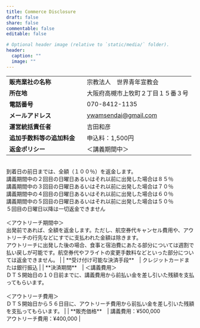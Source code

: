 ```yaml
---
title: Commerce Disclosure
draft: false
share: false
commentable: false
editable: false

# Optional header image (relative to `static/media/` folder).
header:
  caption: ""
  image: ""
---
```


|   |   |
|---|---|
| **販売業社の名称**　| 宗教法人　世界青年宣教会 |
| **所在地**　| 大阪府高槻市上牧町２丁目１５番３号 |
| **電話番号**　| 070-8412-1135 |
| **メールアドレス**　| ywamsendai@gmail.com |
| **運営統括責任者**　| 吉田和彦 |
| **追加手数料等の追加料金**　| 申込料：1,500円 |
| **返金ポリシー**　| ＜講義期間中＞
<br>
到着日の前日までは、全額（１００％）を返金します。<br>
講義期間中の２回目の日曜日あるいはそれ以前に出発した場合は８５％<br>
講義期間中の３回目の日曜日あるいはそれ以前に出発した場合は７０％<br>
講義期間中の４回目の日曜日あるいはそれ以前に出発した場合は６０％<br>
講義期間中の５回目の日曜日あるいはそれ以前に出発した場合は５０％<br>
５回目の日曜日以降は一切返金できません<br>
<br>
＜アウトリーチ期間中＞<br>
出発前であれば、全額を返金します。ただし、航空券代キャンセル費用や、アウトリーチの行先などにすでに支払われた金額は除きます。<br>
アウトリーチに出発した後の場合、食事と宿泊費にあたる部分については週割で払い戻しが可能です。航空券代やフライトの変更手数料などといった部分については返金できません。 |
| **受け付け可能な決済手段**　| クレジットカードまたは銀行振込 |
| **決済期間**　| ＜講義費用＞
<br>
ＤＴＳ開始日の１０日前までに、講義費用から前払い金を差し引いた残額を支払ってもらいます。<br>
<br>
＜アウトリーチ費用＞
<br>
ＤＴＳ開始日から５６日目に、アウトリーチ費用から前払い金を差し引いた残額を支払ってもらいます。 |
| **販売価格**　| 講義費用：¥500,000<br>アウトリーチ費用：¥400,000 |
